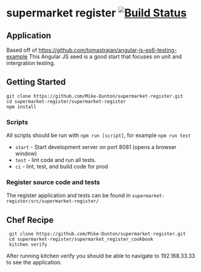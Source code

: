 # supermarket register [![Build Status](https://drone.io/github.com/Mike-Dunton/supermarket-register/status.png)](https://drone.io/github.com/Mike-Dunton/supermarket-register/latest)

## Application 
Based off of https://github.com/tomastrajan/angular-js-es6-testing-example This Angular JS seed is a good start that focuses on unit and intergration testing. 

 ## Getting Started
 ```
 git clone https://github.com/Mike-Dunton/supermarket-register.git
 cd supermarket-register/supermarket-register
 npm install
 ```

### Scripts
All scripts should be run with `npm run [script]`, for example `npm run test` 

* `start` - Start development server on port 8081 (opens a browser window)
* `test` - lint code and run all tests. 
* `ci` - lint, test, and build code for prod

### Register source code and tests
The register application and tests can be found in `supermarket-register/src/supermarket-register/`

## Chef Recipe
```
 git clone https://github.com/Mike-Dunton/supermarket-register.git
 cd supermarket-register/supermarket_register_cookbook
 kitchen verify
 ```
After running kitchen verify you should be able to navigate to 192.168.33.33 to see the application. 